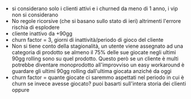 - si considerano solo i clienti attivi e i churned da meno di 1 anno, i vip non si considerano
- No regole ricorsive (che si basano sullo stato di ieri) altrimenti l'errore rischia di esplodere
- cliente inattivo da +90gg
- churn factor = 3, giorni di inattività/periodo di gioco del cliente
- Non si tiene conto della stagionalità, un utente viene assegnato ad una categoria di prodotto se almeno il 75% delle sue giocate negli ultimi 90gg rolling sono su quel prodotto. Questo però se un cliente è multi potrebbe diventare monoprodotto all'improvviso un easy workaround è guardare gli ultimi 90gg rolling dall'ultima giocata anziché da oggi
- churn factor = quante giocate ci saremmo aspettati nel periodo in cui è churn se invece avesse giocato? puoi basarti sull'intera storia dei clienti oppure 